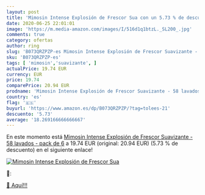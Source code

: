 ```yaml
---
layout: post
title: 'Mimosin Intense Explosión de Frescor Sua con un 5.73 % de descuento'
date: 2020-06-25 22:01:01
image: 'https://m.media-amazon.com/images/I/516d1q1btzL._SL200_.jpg'
comments: true
category: ofertas
author: ring
slug: 'B073QRZPZP-es Mimosin Intense Explosión de Frescor Suavizante - 58...'
sku: 'B073QRZPZP-es'
tags: [ 'mimosin','suavizante', ]
actualPrice: 19.74 EUR
currency: EUR
price: 19.74
comparePrice: 20.94 EUR
prodname: 'Mimosin Intense Explosión de Frescor Suavizante - 58 lavados - pack de 6'
country: 'es'
flag: '🇪🇸'
buyurl: 'https://www.amazon.es/dp/B073QRZPZP/?tag=tolees-21'
descuento: '5.73'
average: '18.269166666666667'
---
```


En este momento está [Mimosin Intense Explosión de Frescor Suavizante - 58 lavados - pack de 6](https://www.amazon.es/dp/B073QRZPZP/?tag=tolees-21) a 19.74 EUR (original: 20.94 EUR) (5.73 %  de descuento) en el siguiente enlace!

[![Mimosin Intense Explosión de Frescor Sua](https://m.media-amazon.com/images/I/516d1q1btzL._SL200_.jpg)](https://www.amazon.es/dp/B073QRZPZP/?tag=tolees-21)

🔎:


[🛒 Aquí!!!](https://www.amazon.es/dp/B073QRZPZP/?tag=tolees-21)
